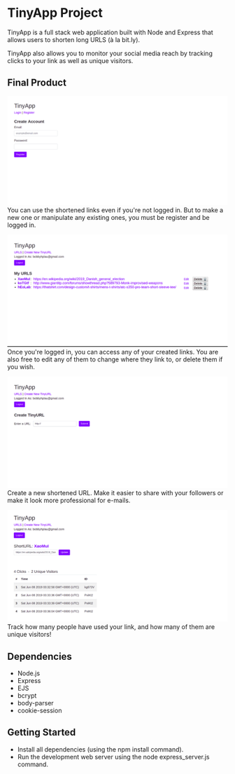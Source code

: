 # TinyApp Project

TinyApp is a full stack web application built with Node and Express that allows users to shorten long URLS (à la bit.ly).

TinyApp also allows you to monitor your social media reach by tracking clicks to your link as well as unique visitors.

## Final Product

!["Registration Page"](https://github.com/bobbyhplau/tiny-app/blob/master/docs/register-page.png?raw=true)
You can use the shortened links even if you're not logged in. But to make a new one or manipulate any existing ones, you must be register and be logged in.

!["URLs Profile Page"](https://github.com/bobbyhplau/tiny-app/blob/master/docs/urls-page.png?raw=true)
Once you're logged in, you can access any of your created links. You are also free to edit any of them to change where they link to, or delete them if you wish.

!["Create a new URL"](https://github.com/bobbyhplau/tiny-app/blob/master/docs/newurl-page.png?raw=true)
Create a new shortened URL. Make it easier to share with your followers or make it look more professional for e-mails.

!["ShortURL Page"](https://github.com/bobbyhplau/tiny-app/blob/master/docs/shorturl-page.png?raw=true)
Track how many people have used your link, and how many of them are unique visitors!

## Dependencies

- Node.js
- Express
- EJS
- bcrypt
- body-parser
- cookie-session

## Getting Started

- Install all dependencies (using the npm install command).
- Run the development web server using the node express_server.js command.
